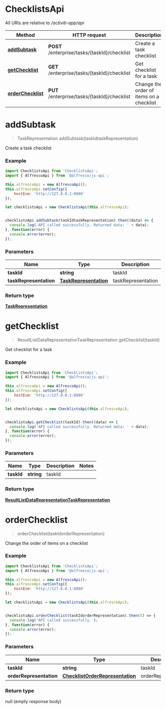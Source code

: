 # ChecklistsApi

All URIs are relative to */activiti-app/api*

Method | HTTP request | Description
------------- | ------------- | -------------
[**addSubtask**](ChecklistsApi.md#addSubtask) | **POST** /enterprise/tasks/{taskId}/checklist | Create a task checklist
[**getChecklist**](ChecklistsApi.md#getChecklist) | **GET** /enterprise/tasks/{taskId}/checklist | Get checklist for a task
[**orderChecklist**](ChecklistsApi.md#orderChecklist) | **PUT** /enterprise/tasks/{taskId}/checklist | Change the order of items on a checklist


<a name="addSubtask"></a>
# **addSubtask**
> TaskRepresentation addSubtask(taskIdtaskRepresentation)

Create a task checklist

### Example
```javascript
import ChecklistsApi from 'ChecklistsApi';
import { AlfrescoApi } from '@alfresco/js-api';

this.alfrescoApi = new AlfrescoApi();
this.alfrescoApi.setConfig({
    hostEcm: 'http://127.0.0.1:8080'
});

let checklistsApi = new ChecklistsApi(this.alfrescoApi);


checklistsApi.addSubtask(taskIdtaskRepresentation).then((data) => {
  console.log('API called successfully. Returned data: ' + data);
}, function(error) {
  console.error(error);
});

```

### Parameters

Name | Type | Description  | Notes
------------- | ------------- | ------------- | -------------
 **taskId** | **string**| taskId | 
 **taskRepresentation** | [**TaskRepresentation**](TaskRepresentation.md)| taskRepresentation | 

### Return type

[**TaskRepresentation**](TaskRepresentation.md)

<a name="getChecklist"></a>
# **getChecklist**
> ResultListDataRepresentationTaskRepresentation getChecklist(taskId)

Get checklist for a task

### Example
```javascript
import ChecklistsApi from 'ChecklistsApi';
import { AlfrescoApi } from '@alfresco/js-api';

this.alfrescoApi = new AlfrescoApi();
this.alfrescoApi.setConfig({
    hostEcm: 'http://127.0.0.1:8080'
});

let checklistsApi = new ChecklistsApi(this.alfrescoApi);


checklistsApi.getChecklist(taskId).then((data) => {
  console.log('API called successfully. Returned data: ' + data);
}, function(error) {
  console.error(error);
});

```

### Parameters

Name | Type | Description  | Notes
------------- | ------------- | ------------- | -------------
 **taskId** | **string**| taskId | 

### Return type

[**ResultListDataRepresentationTaskRepresentation**](ResultListDataRepresentationTaskRepresentation.md)

<a name="orderChecklist"></a>
# **orderChecklist**
> orderChecklist(taskIdorderRepresentation)

Change the order of items on a checklist

### Example
```javascript
import ChecklistsApi from 'ChecklistsApi';
import { AlfrescoApi } from '@alfresco/js-api';

this.alfrescoApi = new AlfrescoApi();
this.alfrescoApi.setConfig({
    hostEcm: 'http://127.0.0.1:8080'
});

let checklistsApi = new ChecklistsApi(this.alfrescoApi);


checklistsApi.orderChecklist(taskIdorderRepresentation).then(() => {
  console.log('API called successfully.');
}, function(error) {
  console.error(error);
});

```

### Parameters

Name | Type | Description  | Notes
------------- | ------------- | ------------- | -------------
 **taskId** | **string**| taskId | 
 **orderRepresentation** | [**ChecklistOrderRepresentation**](ChecklistOrderRepresentation.md)| orderRepresentation | 

### Return type

null (empty response body)

